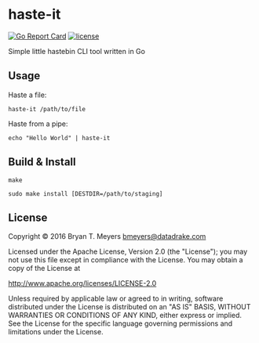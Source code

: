 # haste-it

[![Go Report Card](https://goreportcard.com/badge/github.com/DataDrake/haste-it)](https://goreportcard.com/report/github.com/DataDrake/haste-it) [![license](https://img.shields.io/github/license/DataDrake/haste-it.svg)]() 

Simple little hastebin CLI tool written in Go

## Usage

Haste a file:

```
haste-it /path/to/file
```


Haste from a pipe:

```
echo "Hello World" | haste-it
```

## Build & Install

```
make
```

```
sudo make install [DESTDIR=/path/to/staging]
```

## License
 
Copyright © 2016 Bryan T. Meyers <bmeyers@datadrake.com>
 
Licensed under the Apache License, Version 2.0 (the "License");
you may not use this file except in compliance with the License.
You may obtain a copy of the License at
 
http://www.apache.org/licenses/LICENSE-2.0
 
Unless required by applicable law or agreed to in writing, software
distributed under the License is distributed on an "AS IS" BASIS,
WITHOUT WARRANTIES OR CONDITIONS OF ANY KIND, either express or implied.
See the License for the specific language governing permissions and
limitations under the License.